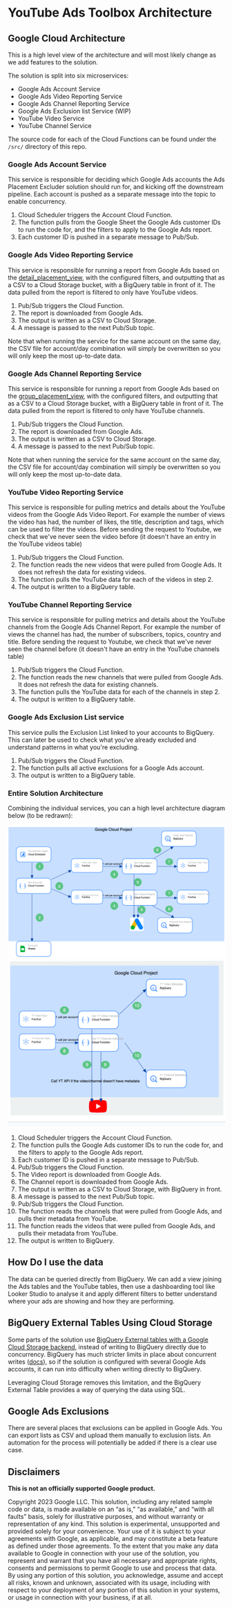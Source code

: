 # YouTube Ads Toolbox Architecture

## Google Cloud Architecture

This is a high level view of the architecture and will most likely change as we add features to the solution.

The solution is split into six microservices:

- Google Ads Account Service
- Google Ads Video Reporting Service
- Google Ads Channel Reporting Service
- Google Ads Exclusion list Service (WIP)
- YouTube Video Service
- YouTube Channel Service


The source code for each of the Cloud Functions can be found under the `/src/`
directory of this repo.

### Google Ads Account Service

This service is responsible for deciding which Google Ads accounts the Ads
Placement Excluder solution should run for, and kicking off the downstream
pipeline. Each account is pushed as a separate message into the topic to enable
concurrency.

1. Cloud Scheduler triggers the Account Cloud Function.
2. The function pulls from the Google Sheet the Google Ads customer IDs to run the code for, and the filters to apply to the Google Ads report.
3. Each customer ID is pushed in a separate message to Pub/Sub.

### Google Ads Video Reporting Service

This service is responsible for running a report from Google Ads based on the
[detail_placement_view](
https://developers.google.com/google-ads/api/fields/v11/detail_placement_view),
with the configured filters, and outputting that as a CSV to a Cloud Storage
bucket, with a BigQuery table in front of it. The data pulled from the report is
filtered to only have YouTube videos.

1. Pub/Sub triggers the Cloud Function.
2. The report is downloaded from Google Ads.
3. The output is written as a CSV to Cloud Storage.
4. A message is passed to the next Pub/Sub topic.

Note that when running the service for the same account on the same day, the CSV file for account/day combination will simply be overwritten so you will only keep the most up-to-date data.

### Google Ads Channel Reporting Service

This service is responsible for running a report from Google Ads based on the
[group_placement_view](
https://developers.google.com/google-ads/api/fields/v11/group_placement_view),
with the configured filters, and outputting that as a CSV to a Cloud Storage
bucket, with a BigQuery table in front of it. The data pulled from the report is
filtered to only have YouTube channels.

1. Pub/Sub triggers the Cloud Function.
2. The report is downloaded from Google Ads.
3. The output is written as a CSV to Cloud Storage.
4. A message is passed to the next Pub/Sub topic.

Note that when running the service for the same account on the same day, the CSV file for account/day combination will simply be overwritten so you will only keep the most up-to-date data.

### YouTube Video Reporting Service

This service is responsible for pulling metrics and details about the YouTube videos from
the Google Ads Video Report. For example the number of views the video has had,
the number of likes, the title, description and tags, which can be used to filter the videos. Before sending the request to Youtube, we check that we've never seen the video before (it doesn't have an entry in the YouTube videos table)

1. Pub/Sub triggers the Cloud Function.
2. The function reads the new videos that were pulled from Google Ads. It does
   not refresh the data for existing videos.
3. The function pulls the YouTube data for each of the videos in step 2.
4. The output is written to a BigQuery table.

### YouTube Channel Reporting Service

This service is responsible for pulling metrics and details about the YouTube channels from
the Google Ads Channel Report. For example the number of views the channel has had,
the number of subscribers, topics, country and title. Before sending the request to Youtube, we check that we've never seen the channel before (it doesn't have an entry in the YouTube channels table)

1. Pub/Sub triggers the Cloud Function.
2. The function reads the new channels that were pulled from Google Ads. It does
   not refresh the data for existing channels.
3. The function pulls the YouTube data for each of the channels in step 2.
4. The output is written to a BigQuery table.

### Google Ads Exclusion List service

This service pulls the Exclusion List linked to your accounts to BigQuery. This can later be used to check what you‘ve already excluded and understand patterns in what you're excluding.

1. Pub/Sub triggers the Cloud Function.
1. The function pulls all active exclusions for a Google Ads account.
1. The output is written to a BigQuery table.


### Entire Solution Architecture

Combining the individual services, you can a high level architecture diagram
below (to be redrawn):

![Overall Architecture Diagram](./images/architecture-diagram1.png)
![Overall Architecture Diagram](./images/architecture-diagram2.png)

1. Cloud Scheduler triggers the Account Cloud Function.
2. The function pulls the Google Ads customer IDs to run the code for, and the filters to apply to the Google Ads report.
3. Each customer ID is pushed in a separate message to Pub/Sub.
4. Pub/Sub triggers the Cloud Function.
5. The Video report is downloaded from Google Ads.
5. The Channel report is downloaded from Google Ads.
6. The output is written as a CSV to Cloud Storage, with BigQuery in front.
7. A message is passed to the next Pub/Sub topic.
8. Pub/Sub triggers the Cloud Function.
9. The function reads the channels that were pulled from Google Ads, and pulls their metadata from YouTube.
9. The function reads the videos that were pulled from Google Ads, and pulls their metadata from YouTube.
10. The output is written to BigQuery.

## How Do I use the data
The data can be queried directly from BigQuery. We can add a view joining the Ads tables and the YouTube tables, then use a dashboarding tool like Looker Studio to analyse it and apply different filters to better understand where your ads are showing and how they are performing.

## BigQuery External Tables Using Cloud Storage

Some parts of the solution use [BigQuery External tables with a Google Cloud Storage
backend](https://cloud.google.com/bigquery/docs/external-data-cloud-storage),
instead of writing to BigQuery directly due to concurrency. BigQuery has much
stricter limits in place about concurrent writes ([docs](
https://cloud.google.com/bigquery/quotas)), so if the solution is configured
with several Google Ads accounts, it can run into difficulty when writing
directly to BigQuery.

Leveraging Cloud Storage removes this limitation, and the
BigQuery External Table provides a way of querying the data using SQL.

## Google Ads Exclusions

There are several places that exclusions can be applied in Google Ads. You can export lists as CSV and upload them manually to exclusion lists. An automation for the process will potentially be added if there is a clear use case.

## Disclaimers

__This is not an officially supported Google product.__

Copyright 2023 Google LLC. This solution, including any related sample code or
data, is made available on an “as is,” “as available,” and “with all faults”
basis, solely for illustrative purposes, and without warranty or representation
of any kind. This solution is experimental, unsupported and provided solely for
your convenience. Your use of it is subject to your agreements with Google, as
applicable, and may constitute a beta feature as defined under those agreements.
To the extent that you make any data available to Google in connection with your
use of the solution, you represent and warrant that you have all necessary and
appropriate rights, consents and permissions to permit Google to use and process
that data. By using any portion of this solution, you acknowledge, assume and
accept all risks, known and unknown, associated with its usage, including with
respect to your deployment of any portion of this solution in your systems, or
usage in connection with your business, if at all.